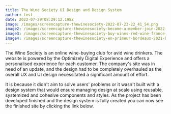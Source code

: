 ```yaml
---
title: The Wine Society UI Design and Design System
author: test
date: 2022-07-29T08:29:12.198Z
image: /images/screencapture-thewinesociety-2022-07-23-22_41_54.png
image2: /images/screencapture-thewinesociety-become-a-member-join-2022-07-23-22_57_56.png
image3: /images/screencapture-thewinesociety-buy-wines-red-wine-france-bordeaux-2022-07-23-22_54_42.png
image4: /images/screencapture-thewinesociety-en-primeur-bordeaux-2021-buy-red-wines-by-dozen-2022-07-23-22_59_59.png
---
```

The Wine Society is an online wine-buying club for avid wine drinkers. The website is powered by the Optimizely Digital Experience and offers a personalised experience for each customer. The company's site was in need of an update, and the design had to be completely overhauled as the overall UX and UI design necessitated a significant amount of effort. 

It is because it didn't aim to solve users' problems or it wasn't built with a design system that would ensure managing design at scale using reusable, systemized and cohesive components and styles. As the project has been developed finished and the design system is fully created you can now see the finished site by clicking the link below.